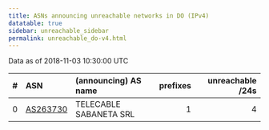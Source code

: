 ```yaml
---
title: ASNs announcing unreachable networks in DO (IPv4)
datatable: true
sidebar: unreachable_sidebar
permalink: unreachable_do-v4.html
---
```


Data as of 2018-11-03 10:30:00 UTC


<div class="datatable-begin"></div>

|   # | ASN                                      | (announcing) AS name   |   prefixes |   unreachable /24s |
|----:|:-----------------------------------------|:-----------------------|-----------:|-------------------:|
|   0 | [AS263730](unreachable_AS263730-v4.html) | TELECABLE SABANETA SRL |          1 |                  4 |

<div class="datatable-end"></div>